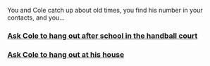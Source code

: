 You and Cole catch up about old times, you find his number in your contacts, and you…

### [Ask Cole to hang out after school in the handball court](Handball)

### [Ask Cole to hang out at his house](House)

